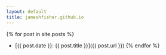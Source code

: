 ```yaml
---
layout: default
title: jameshfisher.github.io
---
```


{% for post in site.posts %}
* [{{ post.date }}: {{ post.title }}]({{ post.url }})
{% endfor %}
